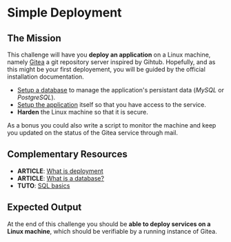 # Simple Deployment

## The Mission

This challenge will have you **deploy an application** on a Linux machine, namely [Gitea](https://gitea.io/en-us/) a git repository server inspired by Gihtub. Hopefully, and as this might be your first deployement, you will be guided by the official installation documentation.

- [Setup a database](https://docs.gitea.io/en-us/database-prep/) to manage the application's persistant data (_MySQL_ or _PostgreSQL_).
- [Setup the application](https://docs.gitea.io/en-us/install-from-binary/) itself so that you have access to the service.
- **Harden** the Linux machine so that it is secure.

As a bonus you could also write a script to monitor the machine and keep you updated on the status of the Gitea service through mail.

## Complementary Resources

- **ARTICLE**: [What is deployment](https://www.techtarget.com/whatis/definition/deploy)
- **ARTICLE**: [What is a database?](https://www.oracle.com/database/what-is-database/)
- **TUTO**: [SQL basics](https://www.w3schools.com/sql/)

## Expected Output

At the end of this challenge you should be **able to deploy services on a Linux machine**, which should be verifiable by a running instance of Gitea.